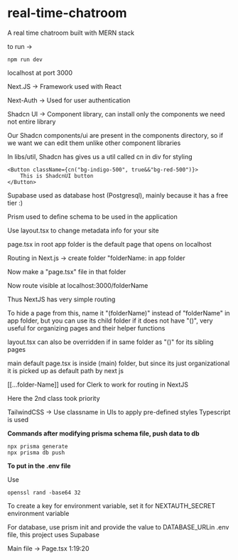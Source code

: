 # real-time-chatroom
A real time chatroom built with MERN stack

to run -> 
```
npm run dev
```

localhost at port 3000

Next.JS -> Framework used with React

Next-Auth -> Used for user authentication

Shadcn UI -> Component library, can install only the components we need not entire library

Our Shadcn components/ui are present in the components directory, so if we want we can edit them unlike other component libraries

In libs/util, Shadcn has gives us a util called cn in div for styling

```
<Button className={cn("bg-indigo-500", true&&"bg-red-500")}>
    This is ShadcnUI button
</Button>
```

Supabase used as database host (Postgresql), mainly because it has a free tier :)

Prism used to define schema to be used in the application

Use layout.tsx to change metadata info for your site

page.tsx in root app folder is the default page that opens on localhost

Routing in Next.js -> create folder "folderName: in app folder

Now make a "page.tsx" file in that folder

Now route visible at localhost:3000/folderName

Thus NextJS has very simple routing

To hide a page from this, name it "(folderName)" instead of "folderName" in app folder, but you can use its child folder if it does not have "()", very useful for organizing pages and their helper functions 

layout.tsx can also be overridden if in same folder as "()" for its sibling pages

main default page.tsx is inside (main) folder, but since its just organizational it is picked up as default path by next js

[[...folder-Name]] used for Clerk to work for routing in NextJS

Here the 2nd class took priority

TailwindCSS -> Use classname in UIs to apply pre-defined styles
Typescript is used

**Commands after modifying prisma schema file, push data to db**
```
npx prisma generate
npx prisma db push
```


**To put in the .env file**

Use 
```
openssl rand -base64 32 
```
To create a key for environment variable, set it for NEXTAUTH_SECRET environment variable

For database, use prism init and provide the value to DATABASE_URLin .env file, this project uses Supabase

Main file -> Page.tsx
1:19:20